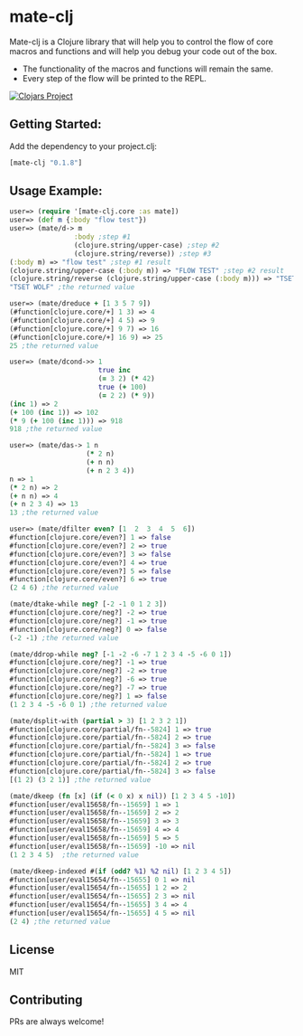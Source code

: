 # mate-clj


Mate-clj is a Clojure library that will help you to control the flow of core macros and functions and will help you debug your code out of the box.


*  The functionality of the macros and functions will remain the same.
*  Every step of the flow will be printed to the REPL.

[![Clojars Project](https://img.shields.io/clojars/v/mate-clj.svg)](https://clojars.org/mate-clj)


## Getting Started:

Add the dependency to your project.clj:
```clojure
[mate-clj "0.1.8"]
```

## Usage Example:

```clojure
user=> (require '[mate-clj.core :as mate])
user=> (def m {:body "flow test"})
user=> (mate/d-> m
                :body ;step #1
                (clojure.string/upper-case) ;step #2
                (clojure.string/reverse)) ;step #3
(:body m) => "flow test" ;step #1 result 
(clojure.string/upper-case (:body m)) => "FLOW TEST" ;step #2 result
(clojure.string/reverse (clojure.string/upper-case (:body m))) => "TSET WOLF" ;step #3 result
"TSET WOLF" ;the returned value

user=> (mate/dreduce + [1 3 5 7 9])
(#function[clojure.core/+] 1 3) => 4
(#function[clojure.core/+] 4 5) => 9
(#function[clojure.core/+] 9 7) => 16
(#function[clojure.core/+] 16 9) => 25
25 ;the returned value

user=> (mate/dcond->> 1
                      true inc
                      (= 3 2) (* 42)
                      true (+ 100)
                      (= 2 2) (* 9))
(inc 1) => 2
(+ 100 (inc 1)) => 102
(* 9 (+ 100 (inc 1))) => 918
918 ;the returned value

user=> (mate/das-> 1 n
                   (* 2 n)
                   (+ n n)
                   (+ n 2 3 4))
n => 1
(* 2 n) => 2
(+ n n) => 4
(+ n 2 3 4) => 13
13 ;the returned value

user=> (mate/dfilter even? [1  2  3  4  5  6])
#function[clojure.core/even?] 1 => false
#function[clojure.core/even?] 2 => true
#function[clojure.core/even?] 3 => false
#function[clojure.core/even?] 4 => true
#function[clojure.core/even?] 5 => false
#function[clojure.core/even?] 6 => true
(2 4 6) ;the returned value

(mate/dtake-while neg? [-2 -1 0 1 2 3])
#function[clojure.core/neg?] -2 => true
#function[clojure.core/neg?] -1 => true
#function[clojure.core/neg?] 0 => false
(-2 -1) ;the returned value

(mate/ddrop-while neg? [-1 -2 -6 -7 1 2 3 4 -5 -6 0 1])
#function[clojure.core/neg?] -1 => true
#function[clojure.core/neg?] -2 => true
#function[clojure.core/neg?] -6 => true
#function[clojure.core/neg?] -7 => true
#function[clojure.core/neg?] 1 => false
(1 2 3 4 -5 -6 0 1) ;the returned value

(mate/dsplit-with (partial > 3) [1 2 3 2 1])
#function[clojure.core/partial/fn--5824] 1 => true
#function[clojure.core/partial/fn--5824] 2 => true
#function[clojure.core/partial/fn--5824] 3 => false
#function[clojure.core/partial/fn--5824] 1 => true
#function[clojure.core/partial/fn--5824] 2 => true
#function[clojure.core/partial/fn--5824] 3 => false
[(1 2) (3 2 1)] ;the returned value

(mate/dkeep (fn [x] (if (< 0 x) x nil)) [1 2 3 4 5 -10])
#function[user/eval15658/fn--15659] 1 => 1
#function[user/eval15658/fn--15659] 2 => 2
#function[user/eval15658/fn--15659] 3 => 3
#function[user/eval15658/fn--15659] 4 => 4
#function[user/eval15658/fn--15659] 5 => 5
#function[user/eval15658/fn--15659] -10 => nil
(1 2 3 4 5)  ;the returned value

(mate/dkeep-indexed #(if (odd? %1) %2 nil) [1 2 3 4 5])
#function[user/eval15654/fn--15655] 0 1 => nil
#function[user/eval15654/fn--15655] 1 2 => 2
#function[user/eval15654/fn--15655] 2 3 => nil
#function[user/eval15654/fn--15655] 3 4 => 4
#function[user/eval15654/fn--15655] 4 5 => nil
(2 4) ;the returned value

```


License
----

MIT



## Contributing
PRs are always welcome!
